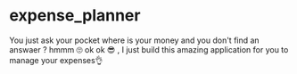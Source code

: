 # expense_planner

You just ask your pocket where is your money and you don't find an answaer ? hmmm 🙄 ok ok 😎 , I just build this amazing application for you to manage your expenses👌
